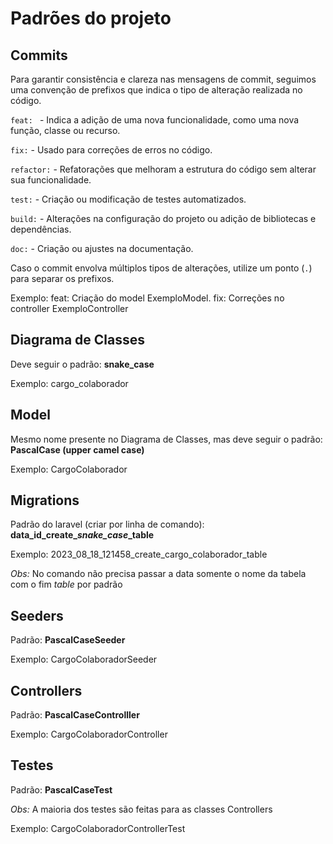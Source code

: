 # Padrões do projeto

## Commits
Para garantir consistência e clareza nas mensagens de commit, seguimos uma convenção de prefixos que indica o tipo de alteração realizada no código.
 
 `feat: ` - Indica a adição de uma nova funcionalidade, como uma nova função, classe ou recurso.
 
 `fix:` - Usado para correções de erros no código.
 
 `refactor:` - Refatorações que melhoram a estrutura do código sem alterar sua funcionalidade.
 
 `test:` - Criação ou modificação de testes automatizados.
 
 `build:` - Alterações na configuração do projeto ou adição de bibliotecas e dependências.

 `doc:` - Criação ou ajustes na documentação.
 
Caso o commit envolva múltiplos tipos de alterações, utilize um ponto (`.`) para separar os prefixos.
 
Exemplo: feat: Criação do model ExemploModel. fix: Correções no controller ExemploController

## Diagrama de Classes

Deve seguir o padrão: **snake_case**

Exemplo: cargo_colaborador
## Model

Mesmo nome presente no Diagrama de Classes, mas deve seguir o padrão: **PascalCase (upper camel case)**

Exemplo: CargoColaborador

## Migrations

Padrão do laravel (criar por linha de comando): **data_id_create_*snake_case*_table**

Exemplo: 2023_08_18_121458_create_cargo_colaborador_table

*Obs:* No comando não precisa passar a data somente o nome da tabela com o fim *table* por padrão 

## Seeders

Padrão: **PascalCaseSeeder**

Exemplo: CargoColaboradorSeeder

## Controllers
Padrão: **PascalCaseControlller**

Exemplo: CargoColaboradorController

## Testes
Padrão: **PascalCaseTest**

*Obs:* A maioria dos testes são feitas para as classes Controllers

Exemplo: CargoColaboradorControllerTest

